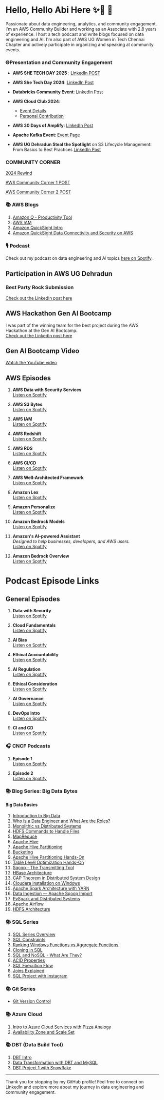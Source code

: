 # Hello, Hello Abi Here ✨️🚀 👋

Passionate about data engineering, analytics, and community engagement. I'm an AWS Community Builder and working as an Associate with 2.8 years of experience. I host a tech podcast and write blogs focused on data engineering and AI. I'm also part of AWS UG Women in Tech Chennai Chapter and actively participate in organizing and speaking at community events.


### 🌐Presentation and Community Engagement
- **AWS SHE TECH DAY 2025** : [LinkedIn POST](https://www.linkedin.com/posts/abinayasv_aws-community-activity-7309828350615662592-ljAW?utm_source=share&utm_medium=member_desktop&rcm=ACoAAC1z7TsBj6_ceWI9AC3F7lqWjPe9RWoRmLg)

- **AWS She Tech Day 2024**: [LinkedIn Post](https://www.linkedin.com/posts/abinayasv_awshetechday-activity-7219906680107491329-SFYn?utm_source=share&utm_medium=member_android)

- **Databricks Community Event**: [LinkedIn Post](https://www.linkedin.com/posts/abinayasv_databricks-onlineevent-gratitude-activity-7203350420998516736-GriT?utm_source=share&utm_medium=member_android)

- **AWS Cloud Club 2024**:
  - [Event Details](https://www.linkedin.com/posts/aws-cloud-club-stjosephs_awsabrstudentabrcommunityabrdayabr2024-awsabrcloudabrclubs-activity-7167018159680475136-jwLg?utm_source=share&utm_medium=member_android)
  - [Personal Contribution](https://www.linkedin.com/posts/abinayasv_awssecurity-awscloudcommunityday2024-awscloudclubsjit-activity-7162195117150261249-FbUC?utm_source=share&utm_medium=member_android)

- **AWS 30 Days of Amplify**: [LinkedIn Post](https://www.linkedin.com/posts/abinayasv_30daysofamplify-awscommunity-aws-activity-7257346494121312256-5p17?utm_source=share&utm_medium=member_android)

- **Apache Kafka Event**: [Event Page](https://www.meetup.com/chennai-kafka/events/302419078/)

- **AWS UG Dehradun Steal the Spotlight**  on S3 Lifecycle Management: From Basics to Best Practices [LinkedIn Post](https://www.linkedin.com/posts/aws-user-group-dehradun_aws-community-stealthespotlight-ugcPost-7310667959243350016-kOB1?utm_source=share&utm_medium=member_desktop&rcm=ACoAAC1z7TsBj6_ceWI9AC3F7lqWjPe9RWoRmLg)

  
### COMMUNITY CORNER
[2024 Rewind](https://www.linkedin.com/pulse/2024-year-unplanned-growth-community-learning-abi-abinaya-s-v-lndvc/?trackingId=bfQi0NlKP1DWL%2FybjaRFpw%3D%3D)

[AWS Community Corner 1 POST ](https://www.linkedin.com/pulse/aws-community-corner-jun-22-jul-1-2024-veliswa-boya-5z7vf/?trackingId=rH6Wj4j7REq%2FxsmaSdUORA%3D%3D)

[AWS Community Corner 2 POST](https://www.linkedin.com/feed/update/urn:li:activity:7194684607634558979/)

  ### 📚 AWS Blogs
1. [Amazon Q - Productivity Tool](https://medium.com/@abinayasv/from-can-it-do-this-to-wait-it-can-do-that-boosting-productivity-with-amazon-q-aeac61465d47)
2. [AWS IAM](https://medium.com/@abinayasv/aws-iam-4a8c4df48b98)
3. [Amazon QuickSight Intro](https://medium.com/@abinayasv/amazon-quicksight-part-1-3fe5d0eb8673)
4. [Amazon QuickSight Data Connectivity and Security on AWS](https://medium.com/@abinayasv/amazon-quicksight-part-2-084b997f9bef)

### 🎙️ Podcast
Check out my podcast on data engineering and AI topics [here on Spotify](https://open.spotify.com/show/0dhRfTXjhWAOzbgEBFKujz?si=f6abd4328d1d42d4).

## Participation in AWS UG Dehradun

### Best Party Rock Submission  
[Check out the LinkedIn post here](https://www.linkedin.com/posts/aws-user-group-dehradun_awsgenaibootcamp-innovation-techcommunity-activity-7222656699617177600-MUam?utm_source=share&utm_medium=member_android)

## AWS Hackathon Gen AI Bootcamp
I was part of the winning team for the best project during the AWS Hackathon at the Gen AI Bootcamp.  
[Check out the LinkedIn post here](https://www.linkedin.com/posts/ugcPost-7225008122191339520-WiOhutm_source=share&utm_medium=member_android)

## Gen AI Bootcamp Video  
[Watch the YouTube video](https://youtu.be/XYMqWF_j6nc?si=t6HH2wzzM-zDONaK)

## AWS Episodes

1. **AWS Data with Security Services**  
   [Listen on Spotify](https://open.spotify.com/episode/2sx2HwaGP4K9vNsswFpeEg?si=Yi8RwWc7RkyZXZZnUZz-SQ)

2. **AWS S3 Bytes**  
   [Listen on Spotify](https://open.spotify.com/episode/3qbt2rckEUL4V4OStXaUS8?si=FAihZlYBQ6aR5NXZgRopLA)

3. **AWS IAM**  
   [Listen on Spotify](https://open.spotify.com/episode/3qbt2rckEUL4V4OStXaUS8?si=FAihZlYBQ6aR5NXZgRopLA)

4. **AWS Redshift**  
   [Listen on Spotify](https://open.spotify.com/episode/7zlOhYt0mXjg2WhV65hntZ?si=z7wPi8fbRhaddkXVEX-q6Q)

5. **AWS RDS**  
   [Listen on Spotify](https://open.spotify.com/episode/3CEOsXYs2i1laYlMO32JYG?si=iuvmoTCJS0aWrY6bN3Uiug)

6. **AWS CI/CD**  
   [Listen on Spotify](https://open.spotify.com/episode/0bEBnRxkOWZkWIXOkKtQaR?si=gSfPNCNYRru-ffgHTA5fvw)

7. **AWS Well-Architected Framework**  
   [Listen on Spotify](https://open.spotify.com/episode/2HXifOWN1S2ttpQeS1SqUk?si=fwujo3MiTm-pL6NhRRm8kw)


8. **Amazon Lex**  
   [Listen on Spotify](https://open.spotify.com/episode/1sZ5bBtDRDPnZwuKo3kJ0D)

9. **Amazon Personalize**  
   [Listen on Spotify](https://open.spotify.com/episode/4Rx39tLtQnPlseZxxNBz6L)

10. **Amazon Bedrock Models**  
   [Listen on Spotify](https://open.spotify.com/episode/4iyBVtJIexU7XMFDvV4iKm)

11. **Amazon's AI-powered Assistant**  
   _Designed to help businesses, developers, and AWS users._  
   [Listen on Spotify](https://open.spotify.com/episode/54JyhHXzxOSJBxwJpJHGx5)

12. **Amazon Bedrock Overview**  
   [Listen on Spotify](https://open.spotify.com/episode/0RP8Yjjvd5wtnsvaw8w1jj)



# Podcast Episode Links

## General Episodes

1. **Data with Security**  
   [Listen on Spotify](https://open.spotify.com/episode/7ALKBYYNGEOzbKJqSdCngH?si=E2SpAWeYQv6xxdShDhGf1w)

2. **Cloud Fundamentals**  
   [Listen on Spotify](https://open.spotify.com/episode/2luUqb03ePVIPFOUcQAgUa?si=fHpJDBVdTP6kYO1JgiVL1A)

3. **AI Bias**  
   [Listen on Spotify](https://open.spotify.com/episode/14hi9x7apoENyq8xEAeLUP?si=3-e1PZuYSIiPm5pQHx1bQw)

4. **Ethical Accountability**  
   [Listen on Spotify](https://open.spotify.com/episode/3cdW5GGyob00GSxPvSO7Ub?si=8iRco4xfRfmlb1Rfc1rZMA)

5. **AI Regulation**  
   [Listen on Spotify](https://open.spotify.com/episode/3NYGc0pdH6yTgPRjNBdY3H?si=-nOh5og4T06WbJkkqZ4RRw)

6. **Ethical Consideration**  
   [Listen on Spotify](https://open.spotify.com/episode/3NYGc0pdH6yTgPRjNBdY3H?si=-nOh5og4T06WbJkkqZ4RRw)

7. **AI Governance**  
   [Listen on Spotify](https://open.spotify.com/episode/6zUMe8hwmEMpPgum0cVyFg?si=SDYUgG9nROOl_Pb_0Y1VXw)

8. **DevOps Intro**  
   [Listen on Spotify](https://open.spotify.com/episode/3qRCyjLQtxgWgtZDecZyrq?si=RshPDRmqQ524O3OHXQz9gg)

9. **CI and CD**  
   [Listen on Spotify](https://open.spotify.com/episode/0bEBnRxkOWZkWIXOkKtQaR?si=gSfPNCNYRru-ffgHTA5fvw)

### 🎧 CNCF Podcasts

1. **Episode 1**  
   [Listen on Spotify](https://open.spotify.com/episode/2bPRjyHhW8MR1EO6Acfk7n)

2. **Episode 2**  
   [Listen on Spotify](https://open.spotify.com/episode/7dr181n2wMa2UjzeJQvWSE)


### 📚 Blog Series: Big Data Bytes

#### Big Data Basics
1. [Introduction to Big Data](https://medium.com/@abinayasv/introduction-of-big-data-f05f20c8f5f4)
2. [Who is a Data Engineer and What Are the Roles?](https://medium.com/@abinayasv/who-is-data-engineers-and-what-are-the-roles-8f177cee4bba)
3. [Monolithic vs Distributed Systems](https://medium.com/@abinayasv/monolithic-vs-distributed-system-eebdfe6a4455)
4. [HDFS Commands to Handle Files](https://medium.com/@abinayasv/hdfs-commands-to-handle-the-files-dcc8aa13296e)
5. [MapReduce](https://medium.com/@abinayasv/mapreduce-60b174e4252f)
6. [Apache Hive](https://medium.com/@abinayasv/apache-hive-924879e2d22c)
7. [Apache Hive Partitioning](https://medium.com/@abinayasv/apache-hive-partitioning-3a590363baf9)
8. [Bucketing](https://medium.com/@abinayasv/bucketing-apache-hive-bfb77fc756cd)
9. [Apache Hive Partitioning Hands-On](https://medium.com/@abinayasv/apache-hive-partitioning-hands-on-d23251974e48)
10. [Table Level Optimization Hands-On](https://medium.com/@abinayasv/table-level-optimization-hands-on-42ec110b2534)
11. [Sqoop - The Transmitting Tool](https://medium.com/@abinayasv/lets-have-a-knowledge-about-sqoop-d7ac24e27cfd)
12. [HBase Architecture](https://medium.com/@abinayasv/hbase-architecture-9a3e54580207)
13. [CAP Theorem in Distributed System Design](https://medium.com/@abinayasv/look-into-the-cap-theorem-c61f8ce6de90)
14. [Cloudera Installation on Windows](https://medium.com/@abinayasv/cloudera-installation-on-windows-23d9c4f92a0b)
15. [Apache Spark Architecture with YARN](https://medium.com/@abinayasv/apache-spark-architecture-with-yarn-139887037f04)
16. [Data Ingestion — Apache Sqoop Import](https://medium.com/@abinayasv/data-ingestion-apache-sqoop-import-9ee766860303)
17. [PySpark and Distributed Systems](https://medium.com/@abinayasv/behind-the-scenes-with-pyspark-and-distributed-systems-fba955061c8d)
18. [Apache Airflow](https://medium.com/@abinayasv/apache-airflow-011e9b41fd61)
19. [HDFS Architecture](https://medium.com/@abinayasv/hdfs-architecture-3c838c38b9a5)

### 📚 SQL Series
1. [SQL Series Overview](https://medium.com/@abinayasv/sql-series-958eff526494)
2. [SQL Constraints](https://medium.com/@abinayasv/sql-series-constraints-8200b04f3da3)
3. [Ranking Windows Functions vs Aggregate Functions](https://medium.com/@abinayasv/ranking-windows-functions-vs-aggregate-functions-aac49228631b)
4. [Cloning in SQL](https://medium.com/@abinayasv/cloning-in-sql-efe47fb8b5c9)
5. [SQL and NoSQL - What Are They?](https://medium.com/@abinayasv/sql-and-nosql-what-are-they-304a5bf8f88d)
6. [ACID Properties](https://medium.com/@abinayasv/guardians-of-data-demystifying-acid-properties-with-practical-examples-cf1dccf0555f)
7. [SQL Execution Flow](https://medium.com/@abinayasv/sql-execution-flow-3e138fa60224)
8. [Joins Explained](https://medium.com/@abinayasv/joins-explanation-52a8f43bec85)
9. [SQL Project with Instagram](https://medium.com/dev-genius/sql-project-with-instagram-83b5c909223c)

### 📚 Git Series
- [Git Version Control](https://medium.com/@abinayasv/git-version-control-6662b5b5b1c8)

### 📚 Azure Cloud
1. [Intro to Azure Cloud Services with Pizza Analogy](https://medium.com/@abinayasv/demystifying-azure-cloud-services-shared-responsibility-a-pizza-analogy-0a44985ad00c)
2. [Availability Zone and Scale Set](https://medium.com/@abinayasv/availability-zone-and-scale-s-0e338ea529a7)

### 📚 DBT (Data Build Tool)
1. [DBT Intro](https://medium.com/@abinayasv/dbt-2ab508fadbd5)
2. [Data Transformation with DBT and MySQL](https://medium.com/dev-genius/data-transformation-with-dbt-and-mysql-63dbf35150fc)
3. [DBT Project 1 with Snowflake](https://medium.com/dev-genius/dbt-project-1-3dda74f60c26)

---

Thank you for stopping by my GitHub profile! Feel free to connect on [LinkedIn](https://www.linkedin.com/in/abinayasv/) and explore more about my journey in data engineering and community engagement.
